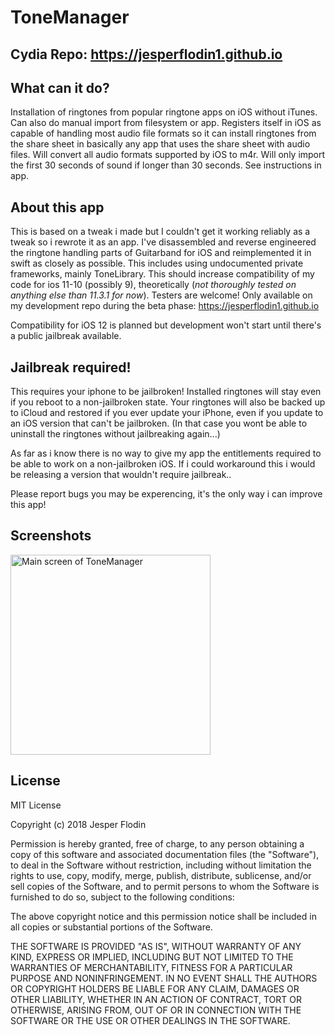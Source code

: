 # ToneManager
## Cydia Repo: https://jesperflodin1.github.io
## What can it do?
Installation of ringtones from popular ringtone apps on iOS without iTunes. Can also do manual import from filesystem or app. Registers itself in iOS as capable of handling most audio file formats so it can install ringtones from the share sheet in basically any app that uses the share sheet with audio files. Will convert all audio formats supported by iOS to m4r. Will only import the first 30 seconds of sound if longer than 30 seconds. 
See instructions in app.

## About this app
This is based on a tweak i made but I couldn't get it working reliably as a tweak so i rewrote it as an app. I've disassembled and reverse engineered the ringtone handling parts of Guitarband for iOS and reimplemented it in swift as closely as possible. This includes using undocumented private frameworks, mainly ToneLibrary. 
This should increase compatibility of my code for ios 11-10 (possibly 9), theoretically (*not thoroughly tested on anything else than 11.3.1 for now*). Testers are welcome! Only available on my development repo during the beta phase: https://jesperflodin1.github.io

Compatibility for iOS 12 is planned but development won't start until there's a public jailbreak available.

## Jailbreak required!
This requires your iphone to be jailbroken! Installed ringtones will stay even if you reboot to a non-jailbroken state. Your ringtones will also be backed up to iCloud and restored if you ever update your iPhone, even if you update to an iOS version that can't be jailbroken. (In that case you wont be able to uninstall the ringtones without jailbreaking again...)

As far as i know there is no way to give my app the entitlements required to be able to work on a non-jailbroken iOS. If i could workaround this i would be releasing a version that wouldn't require jailbreak..

Please report bugs you may be experencing, it's the only way i can improve this app!

## Screenshots
<img src="https://jesperflodin1.github.io/depictions/fi.flodin.tonemanager/screenshots/IMG1.png" alt="Main screen of ToneManager" width="320">

## License
MIT License

Copyright (c) 2018 Jesper Flodin

Permission is hereby granted, free of charge, to any person obtaining a copy
of this software and associated documentation files (the "Software"), to deal
in the Software without restriction, including without limitation the rights
to use, copy, modify, merge, publish, distribute, sublicense, and/or sell
copies of the Software, and to permit persons to whom the Software is
furnished to do so, subject to the following conditions:

The above copyright notice and this permission notice shall be included in all
copies or substantial portions of the Software.

THE SOFTWARE IS PROVIDED "AS IS", WITHOUT WARRANTY OF ANY KIND, EXPRESS OR
IMPLIED, INCLUDING BUT NOT LIMITED TO THE WARRANTIES OF MERCHANTABILITY,
FITNESS FOR A PARTICULAR PURPOSE AND NONINFRINGEMENT. IN NO EVENT SHALL THE
AUTHORS OR COPYRIGHT HOLDERS BE LIABLE FOR ANY CLAIM, DAMAGES OR OTHER
LIABILITY, WHETHER IN AN ACTION OF CONTRACT, TORT OR OTHERWISE, ARISING FROM,
OUT OF OR IN CONNECTION WITH THE SOFTWARE OR THE USE OR OTHER DEALINGS IN THE
SOFTWARE.
